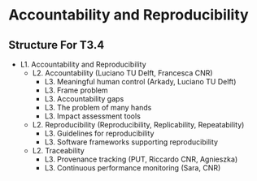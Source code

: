 # Accountability and Reproducibility

Structure For T3.4
-

* L1. Accountability and Reproducibility
  * L2. Accountability (Luciano TU Delft, Francesca CNR)
    * L3. Meaningful human control (Arkady, Luciano TU Delft)
    * L3. Frame problem
    * L3. Accountability gaps
    * L3. The problem of many hands
    * L3. Impact assessment tools
  * L2. Reproducibility (Reproducibility, Replicability, Repeatability)
    * L3. Guidelines for reproducibility
    * L3. Software frameworks supporting reproducibility
  * L2. Traceability
    * L3. Provenance tracking (PUT, Riccardo CNR, Agnieszka)
    * L3. Continuous performance monitoring (Sara, CNR)
